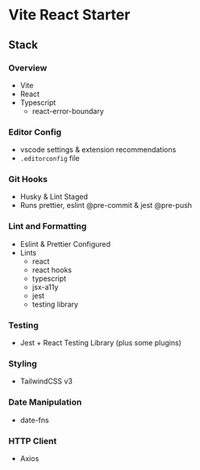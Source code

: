 # Vite React Starter

## Stack

### Overview

- Vite
- React
- Typescript
  - react-error-boundary

### Editor Config

- vscode settings & extension recommendations
- `.editorconfig` file

### Git Hooks

- Husky & Lint Staged
- Runs prettier, eslint @pre-commit & jest @pre-push

### Lint and Formatting

- Eslint & Prettier Configured
- Lints
  - react
  - react hooks
  - typescript
  - jsx-a11y
  - jest
  - testing library

### Testing

- Jest + React Testing Library (plus some plugins)

### Styling

- TailwindCSS v3

### Date Manipulation

- date-fns

### HTTP Client

- Axios
